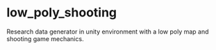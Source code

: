 # low_poly_shooting
 Research data generator in unity environment with a low poly map and shooting game mechanics.
